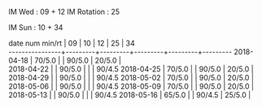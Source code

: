IM Wed      : 09 + 12
IM Rotation :      25

IM Sun      : 10 + 34 

date num min/rt |    09   |    10   |    12   |    25   |    34   
----------------+---------+---------+---------+---------+---------
2018-04-18      |  70/5.0 |         |  90/5.0 |  20/5.0 |        
2018-04-22      |         |  90/5.0 |         |         |  90/4.5
2018-04-25      |  70/5.0 |         |  90/5.0 |  20/5.0 |        
2018-04-29      |         |  90/5.0 |         |         |  90/4.5
2018-05-02      |  70/5.0 |         |  90/5.0 |  20/5.0 |        
2018-05-06      |         |  90/5.0 |         |         |  90/4.5
2018-05-09      |  70/5.0 |         |  90/5.0 |  20/5.0 |        
2018-05-13      |         |  90/5.0 |         |         |  90/4.5
2018-05-16      |  65/5.0 |         |  90/4.5 |  25/5.0 |        
